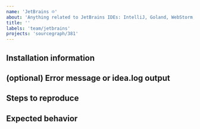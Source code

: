 ```yaml
---
name: 'JetBrains ፨'
about: 'Anything related to JetBrains IDEs: IntelliJ, Goland, WebStorm, etc.'
title: ''
labels: 'team/jetbrains'
projects: 'sourcegraph/381'
---
```



## Installation information
<!-- Trigger the action "About", click on "Copy and close" and paste the output here -->

## (optional) Error message or idea.log output
<!-- Trigger the action "Show Log", open the file, search for exceptions related to Cody/Sourcegraph and copy relevant lines here -->
<!-- Alternatively, feel free to upload idea.log as an attachment but please make sure it doesn't contain sensitive information (it normally doesn't) -->

## Steps to reproduce
<!-- Explain what you did to reproduce the problematic behavior -->

## Expected behavior
<!-- Explain how you expected the plugin to behave instead -->
